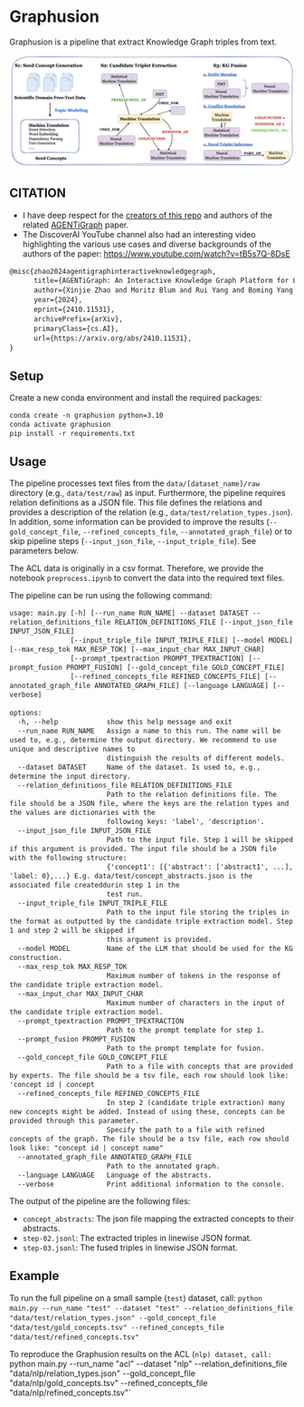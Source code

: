 # Graphusion 

Graphusion is a pipeline that extract Knowledge Graph triples from text.

![Architecture](fig_architecture.png)


## CITATION

- I have deep respect for the [creators of this repo](https://anonymous.4open.science/r/CGPrompt-C9C7/readme.md) and authors of the related [AGENTiGraph](https://arxiv.org/abs/2410.11531) paper.
- The DiscoverAI YouTube channel also had an interesting video highlighting the various use cases and diverse backgrounds of the authors of the paper:  https://www.youtube.com/watch?v=tB5s7Q-8DsE

```txt
@misc{zhao2024agentigraphinteractiveknowledgegraph,
      title={AGENTiGraph: An Interactive Knowledge Graph Platform for LLM-based Chatbots Utilizing Private Data}, 
      author={Xinjie Zhao and Moritz Blum and Rui Yang and Boming Yang and Luis Márquez Carpintero and Mónica Pina-Navarro and Tony Wang and Xin Li and Huitao Li and Yanran Fu and Rongrong Wang and Juntao Zhang and Irene Li},
      year={2024},
      eprint={2410.11531},
      archivePrefix={arXiv},
      primaryClass={cs.AI},
      url={https://arxiv.org/abs/2410.11531}, 
}
```

## Setup
Create a new conda environment and install the required packages:
```
conda create -n graphusion python=3.10
conda activate graphusion
pip install -r requirements.txt
```


## Usage
The pipeline processes text files from the `data/[dataset_name]/raw` directory (e.g., `data/test/raw`) as input. 
Furthermore, the pipeline requires relation definitions as a JSON file. This file defines the relations and 
provides a description of the relation (e.g., `data/test/relation_types.json`). In addition, some information can be 
provided to improve the results (`--gold_concept_file`, `--refined_concepts_file`, `--annotated_graph_file`)
or to skip pipeline steps (`--input_json_file`, `--input_triple_file`). See parameters below.

The ACL data is originally in a csv format. Therefore, we provide the notebook `preprocess.ipynb` to convert the 
data into the required text files.

The pipeline can be run using the following command:

```
usage: main.py [-h] [--run_name RUN_NAME] --dataset DATASET --relation_definitions_file RELATION_DEFINITIONS_FILE [--input_json_file INPUT_JSON_FILE]
               [--input_triple_file INPUT_TRIPLE_FILE] [--model MODEL] [--max_resp_tok MAX_RESP_TOK] [--max_input_char MAX_INPUT_CHAR]
               [--prompt_tpextraction PROMPT_TPEXTRACTION] [--prompt_fusion PROMPT_FUSION] [--gold_concept_file GOLD_CONCEPT_FILE]
               [--refined_concepts_file REFINED_CONCEPTS_FILE] [--annotated_graph_file ANNOTATED_GRAPH_FILE] [--language LANGUAGE] [--verbose]

options:
  -h, --help            show this help message and exit
  --run_name RUN_NAME   Assign a name to this run. The name will be used to, e.g., determine the output directory. We recommend to use unique and descriptive names to
                        distinguish the results of different models.
  --dataset DATASET     Name of the dataset. Is used to, e.g., determine the input directory.
  --relation_definitions_file RELATION_DEFINITIONS_FILE
                        Path to the relation definitions file. The file should be a JSON file, where the keys are the relation types and the values are dictionaries with the
                        following keys: 'label', 'description'.
  --input_json_file INPUT_JSON_FILE
                        Path to the input file. Step 1 will be skipped if this argument is provided. The input file should be a JSON file with the following structure:
                        {'concept1': [{'abstract': ['abstract1', ...], 'label: 0},...} E.g. data/test/concept_abstracts.json is the associated file createddurin step 1 in the
                        test run.
  --input_triple_file INPUT_TRIPLE_FILE
                        Path to the input file storing the triples in the format as outputted by the candidate triple extraction model. Step 1 and step 2 will be skipped if
                        this argument is provided.
  --model MODEL         Name of the LLM that should be used for the KG construction.
  --max_resp_tok MAX_RESP_TOK
                        Maximum number of tokens in the response of the candidate triple extraction model.
  --max_input_char MAX_INPUT_CHAR
                        Maximum number of characters in the input of the candidate triple extraction model.
  --prompt_tpextraction PROMPT_TPEXTRACTION
                        Path to the prompt template for step 1.
  --prompt_fusion PROMPT_FUSION
                        Path to the prompt template for fusion.
  --gold_concept_file GOLD_CONCEPT_FILE
                        Path to a file with concepts that are provided by experts. The file should be a tsv file, each row should look like: 'concept id | concept
  --refined_concepts_file REFINED_CONCEPTS_FILE
                        In step 2 (candidate triple extraction) many new concepts might be added. Instead of using these, concepts can be provided through this parameter.
                        Specify the path to a file with refined concepts of the graph. The file should be a tsv file, each row should look like: "concept id | concept name"
  --annotated_graph_file ANNOTATED_GRAPH_FILE
                        Path to the annotated graph.
  --language LANGUAGE   Language of the abstracts.
  --verbose             Print additional information to the console.
```

The output of the pipeline are the following files: 
- `concept_abstracts`: The json file mapping the extracted concepts to their abstracts.
- `step-02.jsonl`: The extracted triples in linewise JSON format.
- `step-03.jsonl`: The fused triples in linewise JSON format.


## Example 
To run the full pipeline on a small sample (`test`) dataset, call: 
`python main.py --run_name "test" --dataset "test" --relation_definitions_file "data/test/relation_types.json" --gold_concept_file "data/test/gold_concepts.tsv" --refined_concepts_file "data/test/refined_concepts.tsv"`

To reproduce the Graphusion results on the ACL (`nlp) dataset, call:
`python main.py --run_name "acl" --dataset "nlp" --relation_definitions_file "data/nlp/relation_types.json" --gold_concept_file "data/nlp/gold_concepts.tsv" --refined_concepts_file "data/nlp/refined_concepts.tsv"`